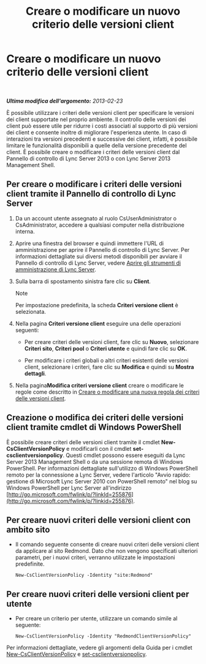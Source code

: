 ﻿---
title: Creare o modificare un nuovo criterio delle versioni client
TOCTitle: Creare o modificare un nuovo criterio delle versioni client
ms:assetid: 4be6e449-aa82-4b46-abb1-d31281573a72
ms:mtpsurl: https://technet.microsoft.com/it-it/library/JJ898476(v=OCS.15)
ms:contentKeyID: 52062157
ms.date: 08/24/2015
mtps_version: v=OCS.15
ms.translationtype: HT
---

# Creare o modificare un nuovo criterio delle versioni client

 

_**Ultima modifica dell'argomento:** 2013-02-23_

È possibile utilizzare i criteri delle versioni client per specificare le versioni dei client supportate nel proprio ambiente. Il controllo delle versioni dei client può essere utile per ridurre i costi associati al supporto di più versioni dei client e consente inoltre di migliorare l'esperienza utente. In caso di interazioni tra versioni precedenti e successive dei client, infatti, è possibile limitare le funzionalità disponibili a quelle della versione precedente del client. È possibile creare o modificare i criteri delle versioni client dal Pannello di controllo di Lync Server 2013 o con Lync Server 2013 Management Shell.

## Per creare o modificare i criteri delle versioni client tramite il Pannello di controllo di Lync Server

1.  Da un account utente assegnato al ruolo CsUserAdministrator o CsAdministrator, accedere a qualsiasi computer nella distribuzione interna.

2.  Aprire una finestra del browser e quindi immettere l'URL di amministrazione per aprire il Pannello di controllo di Lync Server. Per informazioni dettagliate sui diversi metodi disponibili per avviare il Pannello di controllo di Lync Server, vedere [Aprire gli strumenti di amministrazione di Lync Server](lync-server-2013-open-lync-server-administrative-tools.md).

3.  Sulla barra di spostamento sinistra fare clic su **Client**.
    

    > [!NOTE]
    > Per impostazione predefinita, la scheda <STRONG>Criteri versione client</STRONG> è selezionata.



4.  Nella pagina **Criteri versione client** eseguire una delle operazioni seguenti:
    
      - Per creare criteri delle versioni client, fare clic su **Nuovo**, selezionare **Criteri sito**, **Criteri pool** o **Criteri utente** e quindi fare clic su **OK**.
    
      - Per modificare i criteri globali o altri criteri esistenti delle versioni client, selezionare i criteri, fare clic su **Modifica** e quindi su **Mostra dettagli**.

5.  Nella pagina**Modifica criteri versione client** creare o modificare le regole come descritto in [Creare o modificare una nuova regola dei criteri delle versioni client](lync-server-2013-create-or-modify-a-new-client-version-policy-rule.md).

## Creazione o modifica dei criteri delle versioni client tramite cmdlet di Windows PowerShell

È possibile creare criteri delle versioni client tramite il cmdlet **New-CsClientVersionPolicy** e modificarli con il cmdlet **set-csclientversionpolicy**. Questi cmdlet possono essere eseguiti da Lync Server 2013 Management Shell o da una sessione remota di Windows PowerShell. Per informazioni dettagliate sull'utilizzo di Windows PowerShell remoto per la connessione a Lync Server, vedere l'articolo "Avvio rapido: gestione di Microsoft Lync Server 2010 con PowerShell remoto" nel blog su Windows PowerShell per Lync Server all'indirizzo [http://go.microsoft.com/fwlink/p/?linkId=255876](http://go.microsoft.com/fwlink/p/?linkid=255876).

## Per creare nuovi criteri delle versioni client con ambito sito

  - Il comando seguente consente di creare nuovi criteri delle versioni client da applicare al sito Redmond. Dato che non vengono specificati ulteriori parametri, per i nuovi criteri, verranno utilizzate le impostazioni predefinite.
    
        New-CsClientVersionPolicy -Identity "site:Redmond"

## Per creare nuovi criteri delle versioni client per utente

  - Per creare un criterio per utente, utilizzare un comando simile al seguente:
    
        New-CsClientVersionPolicy -Identity "RedmondClientVersionPolicy"

Per informazioni dettagliate, vedere gli argomenti della Guida per i cmdlet [New-CsClientVersionPolicy](https://docs.microsoft.com/en-us/powershell/module/skype/New-CsClientVersionPolicy) e [set-csclientversionpolicy](https://docs.microsoft.com/en-us/powershell/module/skype/Set-CsClientVersionPolicy).

